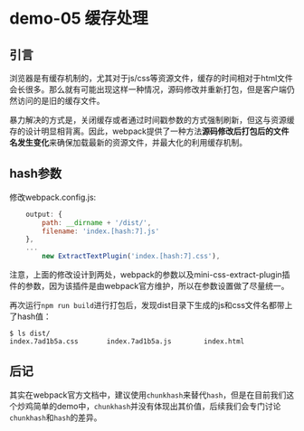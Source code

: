 # demo-05 缓存处理

## 引言

浏览器是有缓存机制的，尤其对于js/css等资源文件，缓存的时间相对于html文件会长很多。那么就有可能出现这样一种情况，源码修改并重新打包，但是客户端仍然访问的是旧的缓存文件。

暴力解决的方式是，关闭缓存或者通过时间戳参数的方式强制刷新，但这与资源缓存的设计明显相背离。因此，webpack提供了一种方法**源码修改后打包后的文件名发生变化**来确保加载最新的资源文件，并最大化的利用缓存机制。

## hash参数

修改webpack.config.js:

```js
    output: {
        path: __dirname + '/dist/',
        filename: 'index.[hash:7].js'
    },
    ...
        new ExtractTextPlugin('index.[hash:7].css'),
```

注意，上面的修改设计到两处，webpack的参数以及mini-css-extract-plugin插件的参数，因为该插件是由webpack官方维护，所以在参数设置做了尽量统一。

再次运行`npm run build`进行打包后，发现dist目录下生成的js和css文件名都带上了hash值：

```
$ ls dist/
index.7ad1b5a.css       index.7ad1b5a.js        index.html
```

## 后记

其实在webpack官方文档中，建议使用`chunkhash`来替代`hash`，但是在目前我们这个炒鸡简单的demo中，`chunkhash`并没有体现出其价值，后续我们会专门讨论`chunkhash`和`hash`的差异。
